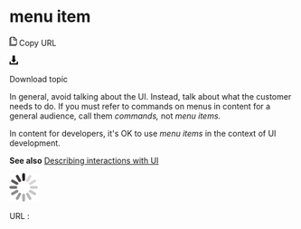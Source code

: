 # menu item

![Copy URL](media/menu-item/Copy.png)
Copy URL

![Download](media/menu-item/Download.png)

Download topic

In general, avoid talking about the UI. Instead, talk about what the customer needs to do. If you must refer to commands on menus in content for a general audience, call them *commands,* not *menu items.* 

In content for developers, it's OK to use *menu items* in the context of UI development. 

**See also** [Describing interactions with UI](https://worldready.cloudapp.net/Styleguide/Read?id=2700&topicid=26472)

![In progress](media/menu-item/activity-large.gif)

URL :
